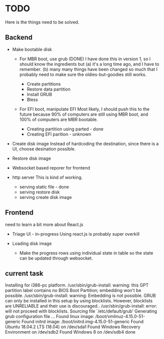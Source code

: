 # TODO

Here is the things need to be solved.

## Backend

 - Make bootable disk
   - For MBR boot, use grub (DONE)
     I have done this in version 1, so I should know the ingredients
     but (a) it's a long time ago, and I have to remember. (b) many
     many things have been changed so much that I probably need to
     make sure the oldies-but-goodies still works.
     - Create partitions
     - Restore data partition
     - Install GRUB
     - Bless
     
   - For EFI boot, manipulate EFI
     Most likely, I should push this to the future because
     90% of computers are still using MBR boot, and 100% of
     computers are MBR bootable.
     - Creating partition using parted - done
     - Creating EFI parition - unknown

 - Create disk image
   Instead of hardcoding the destination, since there is a UI,
   choose desination possible.

 - Restore disk image

 - Websocket based reporer for frontend

 - http server
   This is kind of working.
   - serving static file - done
   - serving restore disk
   - serving create disk image
   
## Frontend
 need to learn a bit more about React.js
 
 - Triage UI - in-progress
   Using react.js is probably super overkill

 - Loading disk image
   - Make the progress rows using individual state in table so the
     state can be updated through websocket.


## current task

Installing for i386-pc platform.
/usr/sbin/grub-install: warning: this GPT partition label contains no BIOS Boot Partition; embedding won't be possible.
/usr/sbin/grub-install: warning: Embedding is not possible.  GRUB can only be installed in this setup by using blocklists.  However, blocklists are UNRELIABLE and their use is discouraged..
/usr/sbin/grub-install: error: will not proceed with blocklists.
Sourcing file `/etc/default/grub'
Generating grub configuration file ...
Found linux image: /boot/vmlinuz-4.15.0-51-generic
Found initrd image: /boot/initrd.img-4.15.0-51-generic
Found Ubuntu 18.04.2 LTS (18.04) on /dev/sda1
Found Windows Recovery Environment on /dev/sdb2
Found Windows 8 on /dev/sdb4
done
